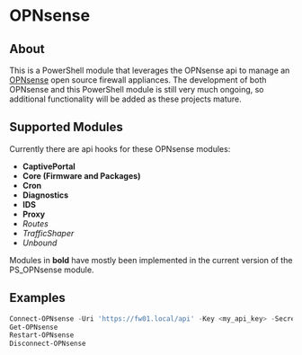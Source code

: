 # OPNsense

## About
This is a PowerShell module that leverages the OPNsense api to manage an [OPNsense](https://opnsense.org/) open source firewall appliances. The development of both OPNsense and this PowerShell module is still very much ongoing, so additional functionality will be added as these projects mature.

## Supported Modules
Currently there are api hooks for these OPNsense modules:
- **CaptivePortal**
- **Core (Firmware and Packages)**
- **Cron**
- **Diagnostics**
- **IDS**
- **Proxy**
- *Routes*
- *TrafficShaper*
- *Unbound*

Modules in **bold** have mostly been implemented in the current version of the PS_OPNsense module.

## Examples
```powershell
Connect-OPNsense -Uri 'https://fw01.local/api' -Key <my_api_key> -Secret <my_api_secret>
Get-OPNsense
Restart-OPNsense
Disconnect-OPNsense
```
